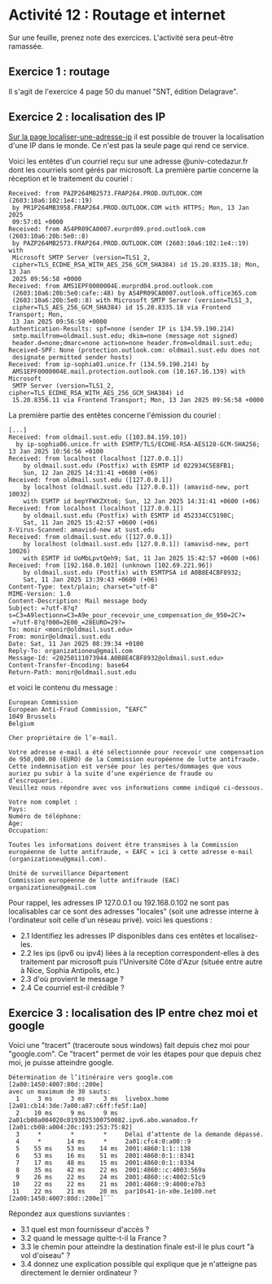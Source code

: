 # Activité 12 : Routage et internet

Sur une feuille, prenez note des exercices. L'activité sera peut-être ramassée. 

## Exercice 1 : routage

Il s'agit de l'exercice 4 page 50 du manuel "SNT, édition Delagrave".


## Exercice 2 : localisation des IP

[Sur la page localiser-une-adresse-ip](https://mon-adresse-ip.fr/localiser-une-adresse-ip) il est possible de trouver la localisation d'une IP dans le monde. Ce n'est pas la seule page qui rend ce service. 

Voici les entêtes d'un courriel reçu sur une adresse @univ-cotedazur.fr dont les courriels sont gérés par microsoft. La première partie concerne la réception et le traitement du couriel :

```
Received: from PAZP264MB2573.FRAP264.PROD.OUTLOOK.COM (2603:10a6:102:1e4::19)
 by PR1P264MB3958.FRAP264.PROD.OUTLOOK.COM with HTTPS; Mon, 13 Jan 2025
 09:57:01 +0000
Received: from AS4PR09CA0007.eurprd09.prod.outlook.com (2603:10a6:20b:5e0::8)
 by PAZP264MB2573.FRAP264.PROD.OUTLOOK.COM (2603:10a6:102:1e4::19) with
 Microsoft SMTP Server (version=TLS1_2,
 cipher=TLS_ECDHE_RSA_WITH_AES_256_GCM_SHA384) id 15.20.8335.18; Mon, 13 Jan
 2025 09:56:58 +0000
Received: from AMS1EPF0000004E.eurprd04.prod.outlook.com
 (2603:10a6:20b:5e0:cafe::48) by AS4PR09CA0007.outlook.office365.com
 (2603:10a6:20b:5e0::8) with Microsoft SMTP Server (version=TLS1_3,
 cipher=TLS_AES_256_GCM_SHA384) id 15.20.8335.18 via Frontend Transport; Mon,
 13 Jan 2025 09:56:58 +0000
Authentication-Results: spf=none (sender IP is 134.59.190.214)
 smtp.mailfrom=oldmail.sust.edu; dkim=none (message not signed)
 header.d=none;dmarc=none action=none header.from=oldmail.sust.edu;
Received-SPF: None (protection.outlook.com: oldmail.sust.edu does not
 designate permitted sender hosts)
Received: from ip-sophia01.unice.fr (134.59.190.214) by
 AMS1EPF0000004E.mail.protection.outlook.com (10.167.16.139) with Microsoft
 SMTP Server (version=TLS1_2, cipher=TLS_ECDHE_RSA_WITH_AES_256_GCM_SHA384) id
 15.20.8356.11 via Frontend Transport; Mon, 13 Jan 2025 09:56:58 +0000
```

La première partie des entêtes concerne l'émission du couriel :

```
[...]
Received: from oldmail.sust.edu ([103.84.159.10])
  by ip-sophia06.unice.fr with ESMTP/TLS/ECDHE-RSA-AES128-GCM-SHA256; 13 Jan 2025 10:56:56 +0100
Received: from localhost (localhost [127.0.0.1])
	by oldmail.sust.edu (Postfix) with ESMTP id 022934C5E8FB1;
	Sun, 12 Jan 2025 14:31:41 +0600 (+06)
Received: from oldmail.sust.edu ([127.0.0.1])
	by localhost (oldmail.sust.edu [127.0.0.1]) (amavisd-new, port 10032)
	with ESMTP id bepYFWXZXto6; Sun, 12 Jan 2025 14:31:41 +0600 (+06)
Received: from localhost (localhost [127.0.0.1])
	by oldmail.sust.edu (Postfix) with ESMTP id 452334CC5198C;
	Sat, 11 Jan 2025 15:42:57 +0600 (+06)
X-Virus-Scanned: amavisd-new at sust.edu
Received: from oldmail.sust.edu ([127.0.0.1])
	by localhost (oldmail.sust.edu [127.0.0.1]) (amavisd-new, port 10026)
	with ESMTP id UoMbLpvtQeh9; Sat, 11 Jan 2025 15:42:57 +0600 (+06)
Received: from [192.168.0.102] (unknown [102.69.221.96])
	by oldmail.sust.edu (Postfix) with ESMTPSA id A0B8E4CBF8932;
	Sat, 11 Jan 2025 13:39:43 +0600 (+06)
Content-Type: text/plain; charset="utf-8"
MIME-Version: 1.0
Content-Description: Mail message body
Subject: =?utf-8?q?s=C3=A9lectionn=C3=A9e_pour_recevoir_une_compensation_de_950=2C?=
 =?utf-8?q?000=2E00_=28EURO=29?=
To: monir <monir@oldmail.sust.edu>
From: monir@oldmail.sust.edu
Date: Sat, 11 Jan 2025 08:39:34 +0100
Reply-To: organizationeu@gmail.com
Message-Id: <20250111073944.A0B8E4CBF8932@oldmail.sust.edu>
Content-Transfer-Encoding: base64
Return-Path: monir@oldmail.sust.edu
```

et voici le contenu du message : 

```
European Commission
European Anti-Fraud Commission, “EAFC”
1049 Brussels
Belgium

Cher propriétaire de l’e-mail.

Votre adresse e-mail a été sélectionnée pour recevoir une compensation de 950,000.00 (EURO) de la Commission européenne de lutte antifraude.
Cette indemnisation est versée pour les pertes/dommages que vous auriez pu subir à la suite d’une expérience de fraude ou d’escroqueries.
Veuillez nous répondre avec vos informations comme indiqué ci-dessous.

Votre nom complet :
Pays:
Numéro de téléphone:
Âge:
Occupation:

Toutes les informations doivent être transmises à la Commission européenne de lutte antifraude, « EAFC » ici à cette adresse e-mail (organizationeu@gmail.com).

Unité de surveillance Département
Commission européenne de lutte antifraude (EAC)
organizationeu@gmail.com
```

Pour rappel, les adresses IP 127.0.0.1 ou 192.168.0.102 ne sont pas localisables car ce sont des adresses "locales" (soit une adresse interne à l'ordinateur soit celle d'un réseau privé). 
voici les questions : 
- 2.1 Identifiez les adresses IP disponibles dans ces entêtes et localisez-les. 
- 2.2 les ips (ipv6 ou ipv4) liées à la reception correspondent-elles à des traitement par microsoft puis l'Université Côte d'Azur (située entre autre à Nice, Sophia Antipolis, etc.)
- 2.3 d'où provient le message ? 
- 2.4 Ce courriel est-il crédible ? 

## Exercice 3 : localisation des IP entre chez moi et google

Voici une "tracert" (traceroute sous windows) fait depuis chez moi pour "google.com". Ce "tracert" permet de voir les étapes pour que depuis chez moi, je puisse atteindre google. 
```
Détermination de l’itinéraire vers google.com [2a00:1450:4007:80d::200e]
avec un maximum de 30 sauts:
  1     3 ms     3 ms     3 ms  livebox.home [2a01:cb14:3de:7a00:a87:c6ff:fe5f:1a0]
  2    10 ms     9 ms     9 ms  2a01cb08a004020c0193025300750082.ipv6.abo.wanadoo.fr [2a01:cb08:a004:20c:193:253:75:82]
  3     *        *        *     Délai d’attente de la demande dépassé.
  4     *       14 ms     *     2a01:cfc4:0:a00::9
  5    55 ms    53 ms    14 ms  2001:4860:1:1::138
  6    53 ms    16 ms    51 ms  2001:4860:0:1::8341
  7    17 ms    48 ms    15 ms  2001:4860:0:1::8334
  8    35 ms    42 ms    22 ms  2001:4860::c:4003:569a
  9    26 ms    22 ms    24 ms  2001:4860::c:4002:51c9
 10    22 ms    22 ms    21 ms  2001:4860::9:4000:e7b3
 11    22 ms    21 ms    20 ms  par10s41-in-x0e.1e100.net [2a00:1450:4007:80d::200e]``` 
```
Répondez aux questions suviantes :
 - 3.1 quel est mon fournisseur d'accès ?
 - 3.2 quand le message quitte-t-il la France ?
 - 3.3 le chemin pour atteindre la destination finale est-il le plus court "à vol d'oiseau" ? 
 - 3.4 donnez une explication possible qui explique que je n'atteigne pas directement le dernier ordinateur ? 



